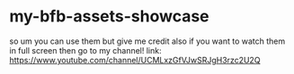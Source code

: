 # my-bfb-assets-showcase
so um you can use them but give me credit also if you want to watch them in full screen then go to my channel!
link: https://www.youtube.com/channel/UCMLxzGfVJwSRJgH3rzc2U2Q
